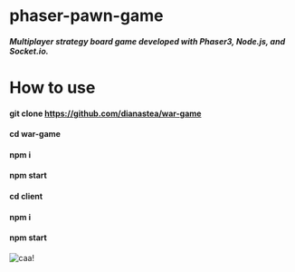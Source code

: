 # phaser-pawn-game

##### Multiplayer strategy board game developed with Phaser3, Node.js, and Socket.io. 

# How to use 
#### git clone https://github.com/dianastea/war-game
#### cd war-game
#### npm i
#### npm start

#### cd client
#### npm i 
#### npm start

![caa!](https://user-images.githubusercontent.com/46017623/148621512-08d72a2e-77f5-45a0-82a7-2abc8de62d31.gif)
